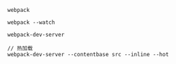 ```
webpack
```

```
webpack --watch
```

```
webpack-dev-server
```

```
// 热加载
webpack-dev-server --contentbase src --inline --hot
```
